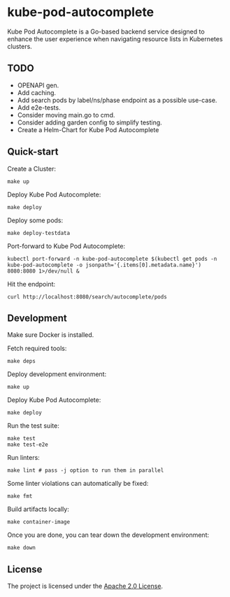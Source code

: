 # kube-pod-autocomplete

Kube Pod Autocomplete is a Go-based backend service designed to enhance the user experience when navigating resource lists in Kubernetes clusters.

## TODO

- OPENAPI gen.
- Add caching.
- Add search pods by label/ns/phase endpoint as a possible use-case.
- Add e2e-tests.
- Consider moving main.go to cmd.
- Consider adding garden config to simplify testing.
- Create a Helm-Chart for Kube Pod Autocomplete

## Quick-start

Create a Cluster:

```shell
make up
```

Deploy Kube Pod Autocomplete:

```shell
make deploy
```

Deploy some pods:

```shell
make deploy-testdata
```

Port-forward to Kube Pod Autocomplete:

```shell
kubectl port-forward -n kube-pod-autocomplete $(kubectl get pods -n kube-pod-autocomplete -o jsonpath='{.items[0].metadata.name}') 8080:8080 1>/dev/null &
```

Hit the endpoint:

```shell
curl http://localhost:8080/search/autocomplete/pods
```

## Development

Make sure Docker is installed.

Fetch required tools:

```shell
make deps
```

Deploy development environment:

```shell
make up
```

Deploy Kube Pod Autocomplete:

```shell
make deploy
```

Run the test suite:

```shell
make test
make test-e2e
```

Run linters:

```shell
make lint # pass -j option to run them in parallel
```

Some linter violations can automatically be fixed:

```shell
make fmt
```

Build artifacts locally:

```shell
make container-image
```

Once you are done, you can tear down the development environment:

```shell
make down
```

## License

The project is licensed under the [Apache 2.0 License](LICENSE).

